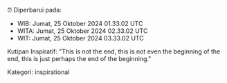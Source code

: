 ⏰ Diperbarui pada:
- WIB: Jumat, 25 Oktober 2024 01.33.02 UTC
- WITA: Jumat, 25 Oktober 2024 02.33.02 UTC
- WIT: Jumat, 25 Oktober 2024 03.33.02 UTC

Kutipan Inspiratif:
"This is not the end, this is not even the beginning of the end, this is just perhaps the end of the beginning."


Kategori: inspirational

